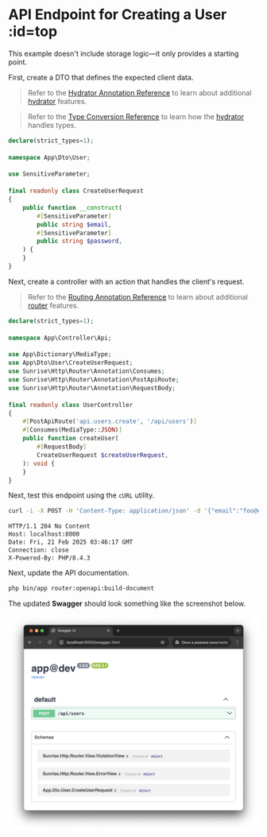 # API Endpoint for Creating a User :id=top

This example doesn't include storage logic—it only provides a starting point.

First, create a DTO that defines the expected client data.

> Refer to the [Hydrator Annotation Reference](/docs/reference/hydrator-annotations.md) to learn about additional [hydrator](/docs/packages/sunrise/hydrator/) features.

> Refer to the [Type Conversion Reference](/docs/reference/type-conversion.md) to learn how the [hydrator](/docs/packages/sunrise/hydrator/) handles types.

```php
declare(strict_types=1);

namespace App\Dto\User;

use SensitiveParameter;

final readonly class CreateUserRequest
{
    public function __construct(
        #[SensitiveParameter]
        public string $email,
        #[SensitiveParameter]
        public string $password,
    ) {
    }
}
```

Next, create a controller with an action that handles the client's request.

> Refer to the [Routing Annotation Reference](/docs/reference/routing-annotations.md) to learn about additional [router](/docs/packages/sunrise/http-router/) features.

```php
declare(strict_types=1);

namespace App\Controller\Api;

use App\Dictionary\MediaType;
use App\Dto\User\CreateUserRequest;
use Sunrise\Http\Router\Annotation\Consumes;
use Sunrise\Http\Router\Annotation\PostApiRoute;
use Sunrise\Http\Router\Annotation\RequestBody;

final readonly class UserController
{
    #[PostApiRoute('api.users.create', '/api/users')]
    #[Consumes(MediaType::JSON)]
    public function createUser(
        #[RequestBody]
        CreateUserRequest $createUserRequest,
    ): void {
    }
}
```

Next, test this endpoint using the `cURL` utility.

```bash
curl -i -X POST -H 'Content-Type: application/json' -d '{"email":"foo@example.com","password":"P@$$w0rD"}' http://localhost:8000/api/users
```

```text
HTTP/1.1 204 No Content
Host: localhost:8000
Date: Fri, 21 Feb 2025 03:46:17 GMT
Connection: close
X-Powered-By: PHP/8.4.3

```

Next, update the API documentation.

```bash
php bin/app router:openapi:build-document
```

The updated **Swagger** should look something like the screenshot below.

![Screenshot](media/api-endpoint-for-creating-user-swagger-screenshot.png)
